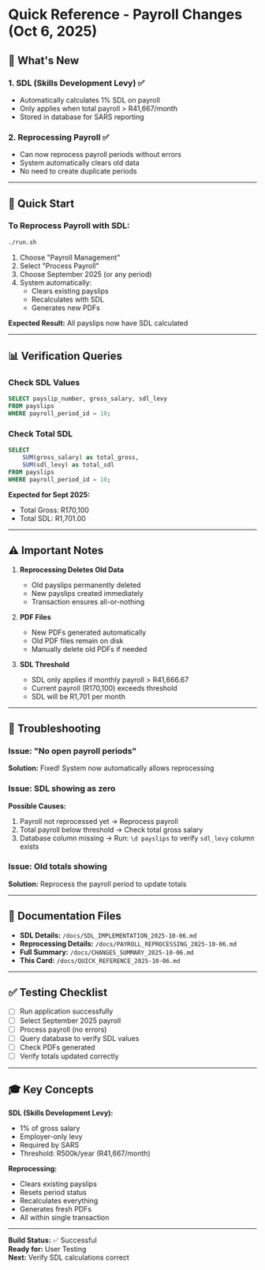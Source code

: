 # Quick Reference - Payroll Changes (Oct 6, 2025)

## 🎯 What's New

### 1. SDL (Skills Development Levy) ✅
- Automatically calculates 1% SDL on payroll
- Only applies when total payroll > R41,667/month
- Stored in database for SARS reporting

### 2. Reprocessing Payroll ✅
- Can now reprocess payroll periods without errors
- System automatically clears old data
- No need to create duplicate periods

---

## 🚀 Quick Start

### To Reprocess Payroll with SDL:
```bash
./run.sh
```
1. Choose "Payroll Management"
2. Select "Process Payroll"
3. Choose September 2025 (or any period)
4. System automatically:
   - Clears existing payslips
   - Recalculates with SDL
   - Generates new PDFs

**Expected Result:** All payslips now have SDL calculated

---

## 📊 Verification Queries

### Check SDL Values
```sql
SELECT payslip_number, gross_salary, sdl_levy 
FROM payslips 
WHERE payroll_period_id = 10;
```

### Check Total SDL
```sql
SELECT 
    SUM(gross_salary) as total_gross,
    SUM(sdl_levy) as total_sdl
FROM payslips
WHERE payroll_period_id = 10;
```

**Expected for Sept 2025:**
- Total Gross: R170,100
- Total SDL: R1,701.00

---

## ⚠️ Important Notes

1. **Reprocessing Deletes Old Data**
   - Old payslips permanently deleted
   - New payslips created immediately
   - Transaction ensures all-or-nothing

2. **PDF Files**
   - New PDFs generated automatically
   - Old PDF files remain on disk
   - Manually delete old PDFs if needed

3. **SDL Threshold**
   - SDL only applies if monthly payroll > R41,666.67
   - Current payroll (R170,100) exceeds threshold
   - SDL will be R1,701 per month

---

## 🔧 Troubleshooting

### Issue: "No open payroll periods"
**Solution:** Fixed! System now automatically allows reprocessing

### Issue: SDL showing as zero
**Possible Causes:**
1. Payroll not reprocessed yet → Reprocess payroll
2. Total payroll below threshold → Check total gross salary
3. Database column missing → Run: `\d payslips` to verify `sdl_levy` column exists

### Issue: Old totals showing
**Solution:** Reprocess the payroll period to update totals

---

## 📁 Documentation Files

- **SDL Details:** `/docs/SDL_IMPLEMENTATION_2025-10-06.md`
- **Reprocessing Details:** `/docs/PAYROLL_REPROCESSING_2025-10-06.md`
- **Full Summary:** `/docs/CHANGES_SUMMARY_2025-10-06.md`
- **This Card:** `/docs/QUICK_REFERENCE_2025-10-06.md`

---

## ✅ Testing Checklist

- [ ] Run application successfully
- [ ] Select September 2025 payroll
- [ ] Process payroll (no errors)
- [ ] Query database to verify SDL values
- [ ] Check PDFs generated
- [ ] Verify totals updated correctly

---

## 🎓 Key Concepts

**SDL (Skills Development Levy):**
- 1% of gross salary
- Employer-only levy
- Required by SARS
- Threshold: R500k/year (R41,667/month)

**Reprocessing:**
- Clears existing payslips
- Resets period status
- Recalculates everything
- Generates fresh PDFs
- All within single transaction

---

**Build Status:** ✅ Successful  
**Ready for:** User Testing  
**Next:** Verify SDL calculations correct

